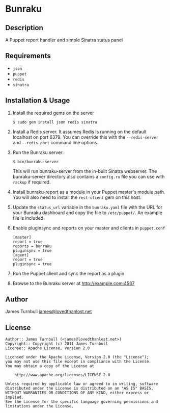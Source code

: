 Bunraku
=======

Description
-----------

A Puppet report handler and simple Sinatra status panel

Requirements
------------

* `json`
* `puppet`
* `redis`
* `sinatra`

Installation & Usage
-------------------

1.  Install the required gems on the server

        $ sudo gem install json redis sinatra

2.  Install a Redis server. It assumes Redis is running on the default
    localhost on port 6379. You can override this with the
    `--redis-server` and `--redis-port` command line options.

3.  Run the Bunraku server:

        $ bin/bunraku-server

    This will run bunraku-server from the in-built Sinatra 
    webserver. The bunraku-server directory also contains a `config.ru`
    file you can use with `rackup` if required.

4.  Install bunraku-report as a module in your Puppet master's module
    path.  You will also need to install the `rest-client` gem on this
    host.

5.  Update the `status_url` variable in the `bunraku.yaml` file
    with the URL for your Bunraku dashboard and copy the file to 
    `/etc/puppet/`. An example file is included.

6.  Enable pluginsync and reports on your master and clients in `puppet.conf`

        [master]
        report = true
        reports = bunraku
        pluginsync = true
        [agent]
        report = true
        pluginsync = true

7.  Run the Puppet client and sync the report as a plugin

8.  Browse to the Bunraku server at http://example.com:4567

Author
------

James Turnbull <james@lovedthanlost.net>

License
-------

    Author:: James Turnbull (<james@lovedthanlost.net>)
    Copyright:: Copyright (c) 2011 James Turnbull
    License:: Apache License, Version 2.0

    Licensed under the Apache License, Version 2.0 (the "License");
    you may not use this file except in compliance with the License.
    You may obtain a copy of the License at

        http://www.apache.org/licenses/LICENSE-2.0

    Unless required by applicable law or agreed to in writing, software
    distributed under the License is distributed on an "AS IS" BASIS,
    WITHOUT WARRANTIES OR CONDITIONS OF ANY KIND, either express or implied.
    See the License for the specific language governing permissions and
    limitations under the License.
